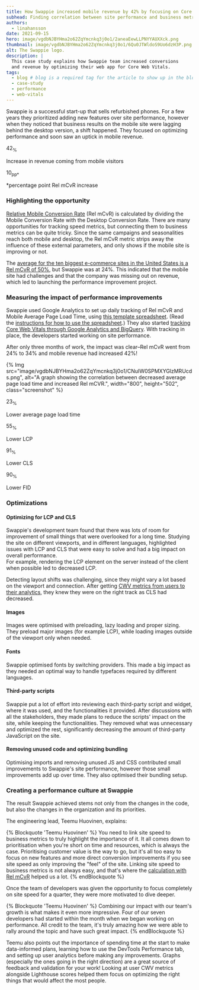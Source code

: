 ```yaml
---
title: How Swappie increased mobile revenue by 42% by focusing on Core Web Vitals
subhead: Finding correlation between site performance and business metrics was the key to driving the success of their optimization efforts.
authors:
  - linahansson
date: 2021-09-15
hero: image/vgdbNJBYHma2o62ZqYmcnkq3j0o1/2aneaEewLLPNYYAUXXck.png
thumbnail: image/vgdbNJBYHma2o62ZqYmcnkq3j0o1/6Qu0JTWldoS9Uo6dzH3P.png
alt: The Swappie logo.
description: |
  This case study explains how Swappie team increased conversions
  and revenue by optimizing their web app for Core Web Vitals.
tags:
  - blog # blog is a required tag for the article to show up in the blog.
  - case-study
  - performance
  - web-vitals
---
```


Swappie is a successful start-up that sells refurbished phones. For a few years
they prioritized adding new features over site performance, however when they
noticed that business results on the mobile site were lagging behind the desktop
version, a shift happened. They focused on optimizing performance and soon saw
an uptick in mobile revenue. 

<div class="w-stats">
  <div class="w-stat">
    <p class="w-stat__figure">42<sub class="w-stat__sub">%</sub></p>
    <p class="w-stat__desc">Increase in revenue coming from mobile visitors</p>
  </div>
  <div class="w-stat">
    <p class="w-stat__figure">10<sub class="w-stat__sub">pp*</sub></p>
    <p class="w-stat__desc">*percentage point Rel mCvR increase</p>
  </div>
</div>


### Highlighting the opportunity

[Relative Mobile Conversion Rate](https://www.blog.google/products/marketingplatform/analytics/mobile-challenge-and-how-measure-it/)
(Rel mCvR) is calculated by dividing the Mobile Conversion Rate with the Desktop
Conversion Rate. There are many opportunities for tracking speed metrics, but
connecting them to business metrics can be quite tricky. Since the same
campaigns and seasonalities reach both mobile and desktop, the Rel mCvR metric
strips away the influence of these external parameters, and only shows if the
mobile site is improving or not. 

The
[average for the ten biggest e-commerce sites in the United States is a Rel mCvR of 50%](https://d34w0339mx0ifp.cloudfront.net/content/2020%20Ecommerce%20Stats%20Report.pdf),
but Swappie was at 24%. This indicated that the mobile site had challenges and
that the company was missing out on revenue, which led to launching the
performance improvement project.

### Measuring the impact of performance improvements

Swappie used Google Analytics to set up daily tracking of Rel mCvR and Mobile
Average Page Load Time, using
[this template spreadsheet](https://docs.google.com/spreadsheets/d/13BnREVWPhIiDYdEvOSYP3ovlMggPbnRQPMTSir6y__I/edit?usp=sharing).
(Read the
[instructions for how to use the spreadsheet](/value-of-speed/#doing-the-analysis).)
They also started
[tracking Core Web Vitals through Google Analytics and BigQuery](/vitals-ga4/).
With tracking in place, the developers started working on site performance. 

After only three months of work, the impact was clear–Rel mCvR went from 24% to
34% and mobile revenue had increased 42%!

{% Img src="image/vgdbNJBYHma2o62ZqYmcnkq3j0o1/CNuIW0SPMXYGlzMRUcds.png", alt="A graph showing the correlation between decreased average page load time and increased Rel mCVR.", width="800", height="502", class="screenshot" %}

<div class="w-stats">
  <div class="w-stat">
    <p class="w-stat__figure">23<sub class="w-stat__sub">%</sub></p>
    <p class="w-stat__desc">Lower average page load time</p>
  </div>
  <div class="w-stat">
    <p class="w-stat__figure">55<sub class="w-stat__sub">%</sub></p>
    <p class="w-stat__desc">Lower LCP</p>
  </div>
  <div class="w-stat">
    <p class="w-stat__figure">91<sub class="w-stat__sub">%</sub></p>
    <p class="w-stat__desc">Lower CLS</p>
  </div>
    <div class="w-stat">
    <p class="w-stat__figure">90<sub class="w-stat__sub">%</sub></p>
    <p class="w-stat__desc">Lower FID</p>
  </div>
</div>


### Optimizations

#### Optimizing for LCP and CLS

Swappie's development team found that there was lots of room for improvement of
small things that were overlooked for a long time. Studying the site on
different viewports, and in different languages, highlighted issues with LCP and
CLS that were easy to solve and had a big impact on overall performance.  
For example, rendering the LCP element on the server instead of the client when
possible led to decreased LCP.

Detecting layout shifts was challenging, since they might vary a lot based on
the viewport and connection. After getting [CWV metrics from users to their
analytics](/vitals-ga4/), they knew they were on the right track
as CLS had decreased.

#### Images

Images were optimised with preloading, lazy loading and proper sizing. They
preload major images (for example LCP), while loading images outside of the
viewport only when needed.

#### Fonts

Swappie optimised fonts by switching providers. This made a big impact as they
needed an optimal way to handle typefaces required by different languages.

#### Third-party scripts

Swappie put a lot of effort into reviewing each third-party script and widget,
where it was used, and the functionalities it provided. After discussions with
all the stakeholders, they made plans to reduce the scripts' impact on the site,
while keeping the functionalities. They removed what was unnecessary and
optimized the rest, significantly decreasing the amount of third-party
JavaScript on the site.

#### Removing unused code and optimizing bundling

Optimising imports and removing unused JS and CSS contributed small improvements
to Swappie's site performance, however those small improvements add up over
time. They also optimised their bundling setup.

### Creating a performance culture at Swappie

The result Swappie achieved stems not only from the changes in the code, but
also the changes in the organization and its priorities.

The engineering lead, Teemu Huovinen, explains:

{% Blockquote 'Teemu Huovinen' %}
You need to link site speed to business metrics to truly highlight the
importance of it. It all comes down to prioritisation when you're short on time
and resources, which is always the case. Prioritising customer value is the way
to go, but it's all too easy to focus on new features and more direct conversion
improvements if you see site speed as only improving the "feel" of the site.
Linking site speed to business metrics is not always easy, and that's where the
[calculation with Rel mCvR](https://docs.google.com/spreadsheets/d/13BnREVWPhIiDYdEvOSYP3ovlMggPbnRQPMTSir6y__I/edit?usp=sharing)
helped us a lot.
{% endBlockquote %}


Once the team of developers was given the opportunity to focus completely on
site speed for a quarter, they were more motivated to dive deeper.  

{% Blockquote 'Teemu Huovinen' %}
Combining our impact with our team's growth is what makes it even more
impressive. Four of our seven developers had started within the month when we
began working on performance. All credit to the team, it's truly amazing how we
were able to rally around the topic and have such great impact.
{% endBlockquote %}



Teemu also points out the importance of spending time at the start to make
data-informed plans, learning how to use the DevTools Performance tab, and
setting up user analytics before making any improvements. Graphs (especially the
ones going in the right direction) are a great source of feedback and validation
for your work! Looking at user CWV metrics alongside Lighthouse scores helped
them focus on optimizing the right things that would affect the most people.